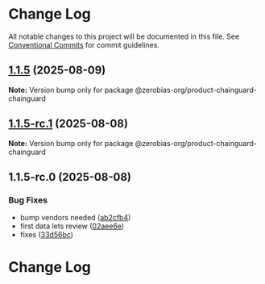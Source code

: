 # Change Log

All notable changes to this project will be documented in this file.
See [Conventional Commits](https://conventionalcommits.org) for commit guidelines.

## [1.1.5](https://github.com/zerobias-org/product/compare/@zerobias-org/product-chainguard-chainguard@1.1.5-rc.1...@zerobias-org/product-chainguard-chainguard@1.1.5) (2025-08-09)

**Note:** Version bump only for package @zerobias-org/product-chainguard-chainguard





## [1.1.5-rc.1](https://github.com/zerobias-org/product/compare/@zerobias-org/product-chainguard-chainguard@1.1.5-rc.0...@zerobias-org/product-chainguard-chainguard@1.1.5-rc.1) (2025-08-08)

**Note:** Version bump only for package @zerobias-org/product-chainguard-chainguard





## 1.1.5-rc.0 (2025-08-08)


### Bug Fixes

* bump vendors needed ([ab2cfb4](https://github.com/zerobias-org/product/commit/ab2cfb4a9cf2e3008e08b068f98011fec096c932))
* first data lets review ([02aee6e](https://github.com/zerobias-org/product/commit/02aee6e8c4f11675de7c63a00f4c8254a67a4dd7))
* fixes ([33d56bc](https://github.com/zerobias-org/product/commit/33d56bcaedf3fa5e3939a33c0fb57eda53539d05))





# Change Log
